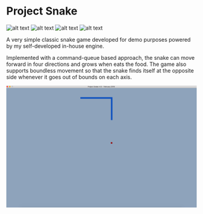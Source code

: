 # Project Snake
![alt text](https://img.shields.io/github/release/agbulutonur/ProjectSnake.svg "Logo Title Text 1")
![alt text](https://img.shields.io/github/license/agbulutonur/ProjectSnake.svg "Logo Title Text 2")
![alt text](https://img.shields.io/github/repo-size/agbulutonur/ProjectSnake "Logo Title Text 3")
![alt text](https://img.shields.io/github/last-commit/agbulutonur/ProjectSnake.svg "Logo Title Text 4")

A very simple classic snake game developed for demo purposes powered by my self-developed in-house engine.

Implemented with a command-queue based approach, the snake can move forward in four directions and grows when eats the food. The game also supports boundless movement so that the snake finds itself at the opposite side whenever it goes out of bounds on each axis.

![project_snake_screenshot](https://raw.githubusercontent.com/agbulutonur/ProjectSnake/master/resources/project_snake_ss.png)
